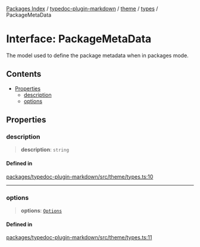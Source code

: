[Packages Index](../../../../../README.md) / [typedoc-plugin-markdown](../../../../README.md) / [theme](../../../README.md) / [types](../README.md) / PackageMetaData

# Interface: PackageMetaData

The model used to define the package metadata when in packages mode.

## Contents

* [Properties](#properties)
  * [description](#description)
  * [options](#options)

## Properties

### description

> **description**: `string`

#### Defined in

[packages/typedoc-plugin-markdown/src/theme/types.ts:10](https://github.com/typedoc2md/typedoc-plugin-markdown/blob/6040ac7ed52761100f65c71074bb38fe47f3aa71/packages/typedoc-plugin-markdown/src/theme/types.ts#L10)

***

### options

> **options**: [`Options`](https://typedoc.org/api/classes/Configuration.Options.html)

#### Defined in

[packages/typedoc-plugin-markdown/src/theme/types.ts:11](https://github.com/typedoc2md/typedoc-plugin-markdown/blob/6040ac7ed52761100f65c71074bb38fe47f3aa71/packages/typedoc-plugin-markdown/src/theme/types.ts#L11)
